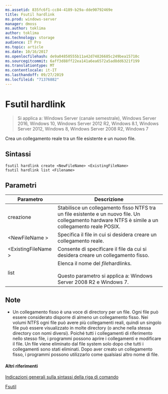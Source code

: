 ```yaml
---
ms.assetid: 835fc6f1-cc84-4189-b29a-dde90792469e
title: Fsutil hardlink
ms.prod: windows-server
manager: dmoss
ms.author: toklima
author: toklima
ms.technology: storage
audience: IT Pro
ms.topic: article
ms.date: 10/16/2017
ms.openlocfilehash: de9a04850555b11a42d74826685c249bea15710c
ms.sourcegitcommit: 6aff3d88ff22ea141a6ea6572a5ad8dd6321f199
ms.translationtype: MT
ms.contentlocale: it-IT
ms.lasthandoff: 09/27/2019
ms.locfileid: "71376882"
---
```

# <a name="fsutil-hardlink"></a>Fsutil hardlink
>Si applica a: Windows Server (canale semestrale), Windows Server 2016, Windows 10, Windows Server 2012 R2, Windows 8.1, Windows Server 2012, Windows 8, Windows Server 2008 R2, Windows 7

Crea un collegamento reale tra un file esistente e un nuovo file.

## <a name="syntax"></a>Sintassi

```
fsutil hardlink create <NewFileName> <ExistingFileName>
fsutil hardlink list <Filename>
```

## <a name="parameters"></a>Parametri

|Parametro|Descrizione|
|-------------|---------------|
|creazione|Stabilisce un collegamento fisso NTFS tra un file esistente e un nuovo file. Un collegamento hardware NTFS è simile a un collegamento reale POSIX.|
|\<NewFileName >|Specifica il file in cui si desidera creare un collegamento reale.|
|\<ExistingFileName >|Consente di specificare il file da cui si desidera creare un collegamento fisso.|
|list|Elenca il nome del *file*hardlinks.<br /><br />Questo parametro si applica a:  Windows Server 2008 R2 e Windows 7.|

## <a name="remarks"></a>Note

-   Un collegamento fisso è una voce di directory per un file. Ogni file può essere considerato disporre di almeno un collegamento fisso. Nei volumi NTFS ogni file può avere più collegamenti reali, quindi un singolo file può essere visualizzato in molte directory (o anche nella stessa directory con nomi diversi). Poiché tutti i collegamenti di riferimento nello stesso file, i programmi possono aprire i collegamenti e modificare il file. Un file viene eliminato dal file system solo dopo che tutti i collegamenti sono stati eliminati. Dopo aver creato un collegamento fisso, i programmi possono utilizzarlo come qualsiasi altro nome di file.

#### <a name="additional-references"></a>Altri riferimenti
[Indicazioni generali sulla sintassi della riga di comando](Command-Line-Syntax-Key.md)

[Fsutil](Fsutil.md)


